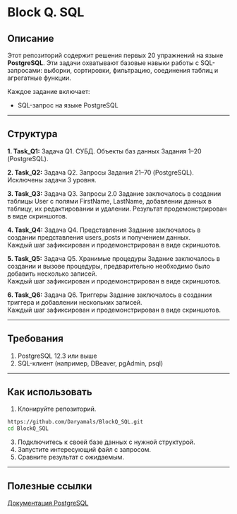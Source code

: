 # Block Q. SQL

## Описание
Этот репозиторий содержит решения первых 20 упражнений на языке **PostgreSQL**. Эти задачи охватывают базовые навыки работы с SQL-запросами: выборки, сортировки, фильтрацию, соединения таблиц и агрегатные функции.

Каждое задание включает:
- SQL-запрос на языке PostgreSQL

---

## Структура
**1. Task_Q1:**
Задача Q1. СУБД. Объекты баз данных
Задания 1–20 (PostgreSQL).

**2. Task_Q2:**
Задача Q2. Запросы 
Задания 21–70 (PostgreSQL). Исключены задачи 3 уровня.

**3. Task_Q3:**
Задача Q3. Запросы 2.0
Задание заключалось в создании таблицы User с полями FirstName, LastName, добавлении данных в таблицу, их редактировании и удалении. 
Результат продемонстрирован в виде скриншотов.

**4. Task_Q4:**
Задача Q4. Представления
Задание заключалось в создании представления users_posts и получением данных.  
Каждый шаг зафиксирован и продемонстрирован в виде скриншотов.

**5. Task_Q5:**
Задача Q5. Хранимые процедуры
Задание заключалось в создании и вызове процедуры, предварительно необходимо было добавить несколько записей.  
Каждый шаг зафиксирован и продемонстрирован в виде скриншотов.

**6. Task_Q6:**
Задача Q6. Триггеры
Задание заключалось в создании триггера и добавлении нескольких записей.  
Каждый шаг зафиксирован и продемонстрирован в виде скриншотов.

---

## Требования
1. PostgreSQL 12.3 или выше
2. SQL-клиент (например, DBeaver, pgAdmin, psql)

---

## Как использовать
1. Клонируйте репозиторий.
```sh
https://github.com/Daryamals/BlockQ_SQL.git
cd BlockQ_SQL
```
3. Подключитесь к своей базе данных с нужной структурой.
4. Запустите интересующий файл с запросом.
5. Сравните результат с ожидаемым.

---

## Полезные ссылки
[Документация PostgreSQL](https://www.postgresql.org/docs/)
